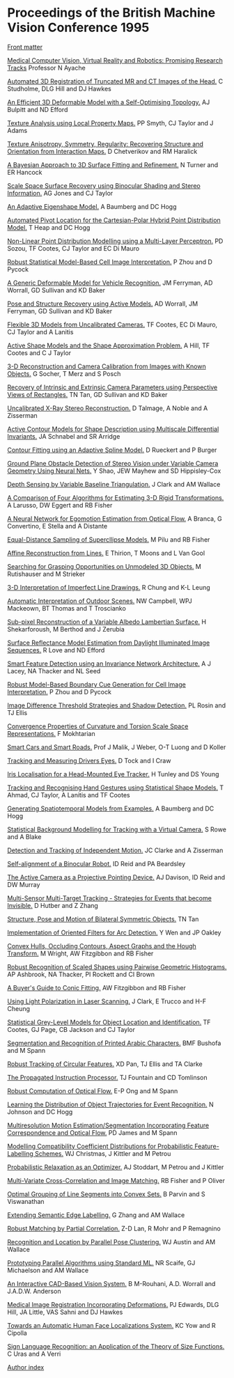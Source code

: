 # Proceedings of the British Machine Vision Conference 1995

[Front matter](bmvc-95-000.pdf)

[Medical Computer Vision, Virtual Reality and Robotics: Promising Research Tracks](bmvc-95-001.html)
Professor N Ayache

[Automated 3D Registration of Truncated MR and CT Images of the Head.](bmvc-95-002.html)
C Studholme, DLG Hill and DJ Hawkes

[An Efficient 3D Deformable Model with a Self-Optimising Topology.](bmvc-95-003.html)
AJ Bulpitt and ND Efford

[Texture Analysis using Local Property Maps.](bmvc-95-004.html)
PP Smyth, CJ Taylor and J Adams

[Texture Anisotropy, Symmetry, Regularity: Recovering Structure and Orientation from Interaction Maps.](bmvc-95-005.html)
D Chetverikov and RM Haralick

[A Bayesian Approach to 3D Surface Fitting and Refinement.](bmvc-95-006.html)
N Turner and ER Hancock

[Scale Space Surface Recovery using Binocular Shading and Stereo Information.](bmvc-95-007.html)
AG Jones and CJ Taylor

[An Adaptive Eigenshape Model.](bmvc-95-008.html)
A Baumberg and DC Hogg

[Automated Pivot Location for the Cartesian-Polar Hybrid Point Distribution Model.](bmvc-95-009.html)
T Heap and DC Hogg

[Non-Linear Point Distribution Modelling using a Multi-Layer Perceptron.](bmvc-95-010.html)
PD Sozou, TF Cootes, CJ Taylor and EC Di Mauro

[Robust Statistical Model-Based Cell Image Interpretation.](bmvc-95-011.html)
P Zhou and D Pycock

[A Generic Deformable Model for Vehicle Recognition.](bmvc-95-012.html)
JM Ferryman, AD Worrall, GD Sullivan and KD Baker

[Pose and Structure Recovery using Active Models.](bmvc-95-013.html)
AD Worrall, JM Ferryman, GD Sullivan and KD Baker

[Flexible 3D Models from Uncalibrated Cameras.](bmvc-95-014.html)
TF Cootes, EC Di Mauro, CJ Taylor and A Lanitis

[Active Shape Models and the Shape Approximation Problem.](bmvc-95-015.html)
A Hill, TF Cootes and C J Taylor

[3-D Reconstruction and Camera Calibration from Images with Known Objects.](bmvc-95-016.html)
G Socher, T Merz and S Posch

[Recovery of Intrinsic and Extrinsic Camera Parameters using Perspective Views of Rectangles.](bmvc-95-017.html)
TN Tan, GD Sullivan and KD Baker

[Uncalibrated X-Ray Stereo Reconstruction.](bmvc-95-018.html)
D Talmage, A Noble and A Zisserman

[Active Contour Models for Shape Description using Multiscale Differential Invariants.](bmvc-95-019.html)
JA Schnabel and SR Arridge

[Contour Fitting using an Adaptive Spline Model.](bmvc-95-020.html)
D Rueckert and P Burger

[Ground Plane Obstacle Detection of Stereo Vision under Variable Camera Geometry Using Neural Nets.](bmvc-95-021.html)
Y Shao, JEW Mayhew and SD Hippisley-Cox

[Depth Sensing by Variable Baseline Triangulation.](bmvc-95-022.html)
J Clark and AM Wallace

[A Comparison of Four Algorithms for Estimating 3-D Rigid Transformations.](bmvc-95-023.html)
A Larusso, DW Eggert and RB Fisher

[A Neural Network for Egomotion Estimation from Optical Flow.](bmvc-95-024.html)
A Branca, G Convertino, E Stella and A Distante

[Equal-Distance Sampling of Supercllipse Models.](bmvc-95-025.html)
M Pilu and RB Fisher

[Affine Reconstruction from Lines.](bmvc-95-026.html)
E Thirion, T Moons and L Van Gool

[Searching for Grasping Opportunities on Unmodeled 3D Objects.](bmvc-95-027.html)
M Rutishauser and M Strieker

[3-D Interpretation of Imperfect Line Drawings.](bmvc-95-028.html)
R Chung and K-L Leung

[Automatic Interpretation of Outdoor Scenes.](bmvc-95-029.html)
NW Campbell, WPJ Mackeown, BT Thomas and T Troscianko

[Sub-pixel Reconstruction of a Variable Albedo Lambertian Surface.](bmvc-95-030.html)
H Shekarforoush, M Berthod and J Zerubia

[Surface Reflectance Model Estimation from Daylight Illuminated Image Sequences.](bmvc-95-031.html)
R Love and ND Efford

[Smart Feature Detection using an Invariance Network Architecture.](bmvc-95-032.html)
A J Lacey, NA Thacker and NL Seed

[Robust Model-Based Boundary Cue Generation for Cell Image Interpretation.](bmvc-95-033.html)
P Zhou and D Pycock

[Image Difference Threshold Strategies and Shadow Detection.](bmvc-95-034.html)
PL Rosin and TJ Ellis

[Convergence Properties of Curvature and Torsion Scale Space Representations.](bmvc-95-035.html)
F Mokhtarian

[Smart Cars and Smart Roads.](bmvc-95-036.html)
Prof J Malik, J Weber, O-T Luong and D Koller

[Tracking and Measuring Drivers Eyes.](bmvc-95-037.html)
D Tock and I Craw

[Iris Localisation for a Head-Mounted Eye Tracker.](bmvc-95-038.html)
H Tunley and DS Young

[Tracking and Recognising Hand Gestures using Statistical Shape Models.](bmvc-95-039.html)
T Ahmad, CJ Taylor, A Lanitis and TF Cootes

[Generating Spatiotemporal Models from Examples.](bmvc-95-040.html)
A Baumberg and DC Hogg

[Statistical Background Modelling for Tracking with a Virtual Camera.](bmvc-95-041.html)
S Rowe and A Blake

[Detection and Tracking of Independent Motion.](bmvc-95-042.html)
JC Clarke and A Zisserman

[Self-alignment of a Binocular Robot.](bmvc-95-043.html)
ID Reid and PA Beardsley

[The Active Camera as a Projective Pointing Device.](bmvc-95-044.html)
AJ Davison, ID Reid and DW Murray

[Multi-Sensor Multi-Target Tracking - Strategies for Events that become Invisible.](bmvc-95-045.html)
D Hutber and Z Zhang

[Structure, Pose and Motion of Bilateral Symmetric Objects.](bmvc-95-046.html)
TN Tan

[Implementation of Oriented Filters for Arc Detection.](bmvc-95-047.html)
Y Wen and JP Oakley

[Convex Hulls, Occluding Contours, Aspect Graphs and the Hough Transform.](bmvc-95-048.html)
M Wright, AW Fitzgibbon and RB Fisher

[Robust Recognition of Scaled Shapes using Pairwise Geometric Histograms.](bmvc-95-049.html)
AP Ashbrook, NA Thacker, PI Rockett and CI Brown

[A Buyer's Guide to Conic Fitting.](bmvc-95-050.html)
AW Fitzgibbon and RB Fisher

[Using Light Polarization in Laser Scanning.](bmvc-95-051.html)
J Clark, E Trucco and H-F Cheung

[Statistical Grey-Level Models for Object Location and Identification.](bmvc-95-052.html)
TF Cootes, GJ Page, CB Jackson and CJ Taylor

[Segmentation and Recognition of Printed Arabic Characters.](bmvc-95-053.html)
BMF Bushofa and M Spann

[Robust Tracking of Circular Features.](bmvc-95-054.html)
XD Pan, TJ Ellis and TA Clarke

[The Propagated Instruction Processor.](bmvc-95-055.html)
TJ Fountain and CD Tomlinson

[Robust Computation of Optical Flow.](bmvc-95-056.html)
E-P Ong and M Spann

[Learning the Distribution of Object Trajectories for Event Recognition.](bmvc-95-057.html)
N Johnson and DC Hogg

[Multiresolution Motion Estimation/Segmentation Incorporating Feature Correspondence and Optical Flow.](bmvc-95-058.html)
PD James and M Spann

[Modelling Compatibility Coefficient Distributions for Probabilistic Feature-Labelling Schemes.](bmvc-95-059.html)
WJ Christmas, J Kittler and M Petrou

[Probabilistic Relaxation as an Optimizer.](bmvc-95-060.html)
AJ Stoddart, M Petrou and J Kittler

[Multi-Variate Cross-Correlation and Image Matching.](bmvc-95-061.html)
RB Fisher and P Oliver

[Optimal Grouping of Line Segments into Convex Sets.](bmvc-95-062.html)
B Parvin and S Viswanathan

[Extending Semantic Edge Labelling.](bmvc-95-063.html)
G Zhang and AM Wallace

[Robust Matching by Partial Correlation.](bmvc-95-064.html)
Z-D Lan, R Mohr and P Remagnino

[Recognition and Location by Parallel Pose Clustering.](bmvc-95-065.html)
WJ Austin and AM Wallace

[Prototyping Parallel Algorithms using Standard ML.](bmvc-95-066.html)
NR Scaife, GJ Michaelson and AM Wallace

[An Interactive CAD-Based Vision System.](bmvc-95-067.html)
B M-Rouhani, A.D. Worrall and J.A.D.W. Anderson

[Medical Image Registration Incorporating Deformations.](bmvc-95-068.html)
PJ Edwards, DLG Hill, JA Little, VAS Sahni and DJ Hawkes

[Towards an Automatic Human Face Localizations System.](bmvc-95-069.html)
KC Yow and R Cipolla

[Sign Language Recognition: an Application of the Theory of Size Functions.](bmvc-95-070.html)
C Uras and A Verri

[Author index](bmvc-95-071.pdf)
